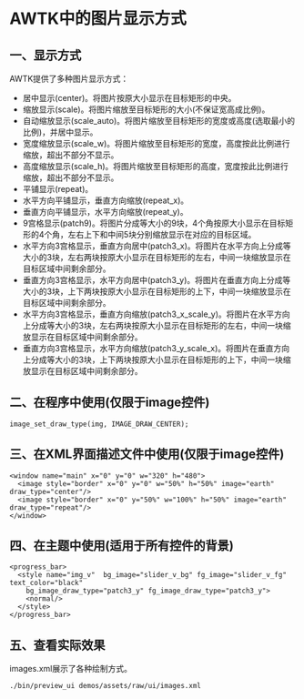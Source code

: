 # AWTK中的图片显示方式

## 一、显示方式

AWTK提供了多种图片显示方式：

* 居中显示(center)。将图片按原大小显示在目标矩形的中央。
* 缩放显示(scale)。将图片缩放至目标矩形的大小(不保证宽高成比例)。
* 自动缩放显示(scale\_auto)。将图片缩放至目标矩形的宽度或高度(选取最小的比例)，并居中显示。
* 宽度缩放显示(scale\_w)。将图片缩放至目标矩形的宽度，高度按此比例进行缩放，超出不部分不显示。
* 高度缩放显示(scale\_h)。将图片缩放至目标矩形的高度，宽度按此比例进行缩放，超出不部分不显示。
* 平铺显示(repeat)。
* 水平方向平铺显示，垂直方向缩放(repeat\_x)。
* 垂直方向平铺显示，水平方向缩放(repeat\_y)。
* 9宫格显示(patch9)。将图片分成等大小的9块，4个角按原大小显示在目标矩形的4个角，左右上下和中间5块分别缩放显示在对应的目标区域。
* 水平方向3宫格显示，垂直方向居中(patch3\_x)。将图片在水平方向上分成等大小的3块，左右两块按原大小显示在目标矩形的左右，中间一块缩放显示在目标区域中间剩余部分。
* 垂直方向3宫格显示，水平方向居中(patch3\_y)。将图片在垂直方向上分成等大小的3块，上下两块按原大小显示在目标矩形的上下，中间一块缩放显示在目标区域中间剩余部分。
* 水平方向3宫格显示，垂直方向缩放(patch3\_x\_scale\_y)。将图片在水平方向上分成等大小的3块，左右两块按原大小显示在目标矩形的左右，中间一块缩放显示在目标区域中间剩余部分。
* 垂直方向3宫格显示，水平方向缩放(patch3\_y\_scale\_x)。将图片在垂直方向上分成等大小的3块，上下两块按原大小显示在目标矩形的上下，中间一块缩放显示在目标区域中间剩余部分。

## 二、在程序中使用(仅限于image控件)

```
image_set_draw_type(img, IMAGE_DRAW_CENTER);
```

## 三、在XML界面描述文件中使用(仅限于image控件)

```
<window name="main" x="0" y="0" w="320" h="480">
  <image style="border" x="0" y="0" w="50%" h="50%" image="earth" draw_type="center"/>
  <image style="border" x="0" y="50%" w="100%" h="50%" image="earth" draw_type="repeat"/>
</window>
```

## 四、在主题中使用(适用于所有控件的背景)

```
<progress_bar>
  <style name="img_v"  bg_image="slider_v_bg" fg_image="slider_v_fg" text_color="black" 
    bg_image_draw_type="patch3_y" fg_image_draw_type="patch3_y">
    <normal/>
  </style>
</progress_bar>
```

## 五、查看实际效果

images.xml展示了各种绘制方式。

```
./bin/preview_ui demos/assets/raw/ui/images.xml
```

